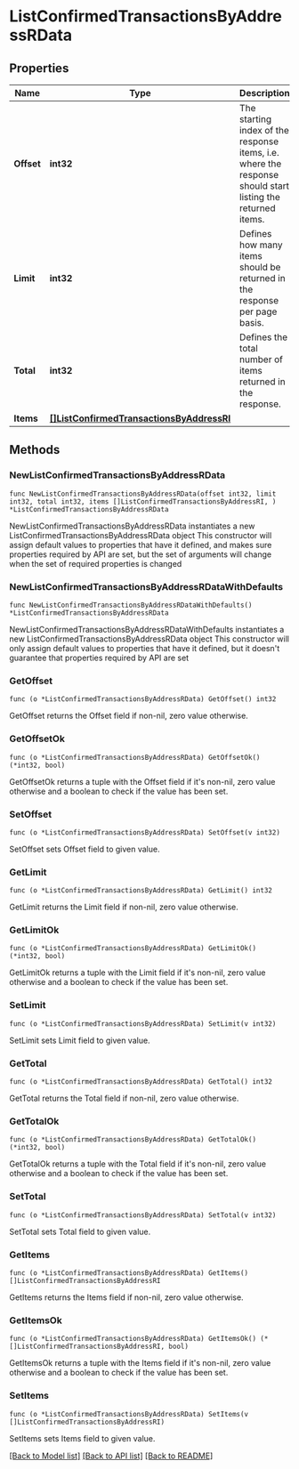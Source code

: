 # ListConfirmedTransactionsByAddressRData

## Properties

Name | Type | Description | Notes
------------ | ------------- | ------------- | -------------
**Offset** | **int32** | The starting index of the response items, i.e. where the response should start listing the returned items. | 
**Limit** | **int32** | Defines how many items should be returned in the response per page basis. | 
**Total** | **int32** | Defines the total number of items returned in the response. | 
**Items** | [**[]ListConfirmedTransactionsByAddressRI**](ListConfirmedTransactionsByAddressRI.md) |  | 

## Methods

### NewListConfirmedTransactionsByAddressRData

`func NewListConfirmedTransactionsByAddressRData(offset int32, limit int32, total int32, items []ListConfirmedTransactionsByAddressRI, ) *ListConfirmedTransactionsByAddressRData`

NewListConfirmedTransactionsByAddressRData instantiates a new ListConfirmedTransactionsByAddressRData object
This constructor will assign default values to properties that have it defined,
and makes sure properties required by API are set, but the set of arguments
will change when the set of required properties is changed

### NewListConfirmedTransactionsByAddressRDataWithDefaults

`func NewListConfirmedTransactionsByAddressRDataWithDefaults() *ListConfirmedTransactionsByAddressRData`

NewListConfirmedTransactionsByAddressRDataWithDefaults instantiates a new ListConfirmedTransactionsByAddressRData object
This constructor will only assign default values to properties that have it defined,
but it doesn't guarantee that properties required by API are set

### GetOffset

`func (o *ListConfirmedTransactionsByAddressRData) GetOffset() int32`

GetOffset returns the Offset field if non-nil, zero value otherwise.

### GetOffsetOk

`func (o *ListConfirmedTransactionsByAddressRData) GetOffsetOk() (*int32, bool)`

GetOffsetOk returns a tuple with the Offset field if it's non-nil, zero value otherwise
and a boolean to check if the value has been set.

### SetOffset

`func (o *ListConfirmedTransactionsByAddressRData) SetOffset(v int32)`

SetOffset sets Offset field to given value.


### GetLimit

`func (o *ListConfirmedTransactionsByAddressRData) GetLimit() int32`

GetLimit returns the Limit field if non-nil, zero value otherwise.

### GetLimitOk

`func (o *ListConfirmedTransactionsByAddressRData) GetLimitOk() (*int32, bool)`

GetLimitOk returns a tuple with the Limit field if it's non-nil, zero value otherwise
and a boolean to check if the value has been set.

### SetLimit

`func (o *ListConfirmedTransactionsByAddressRData) SetLimit(v int32)`

SetLimit sets Limit field to given value.


### GetTotal

`func (o *ListConfirmedTransactionsByAddressRData) GetTotal() int32`

GetTotal returns the Total field if non-nil, zero value otherwise.

### GetTotalOk

`func (o *ListConfirmedTransactionsByAddressRData) GetTotalOk() (*int32, bool)`

GetTotalOk returns a tuple with the Total field if it's non-nil, zero value otherwise
and a boolean to check if the value has been set.

### SetTotal

`func (o *ListConfirmedTransactionsByAddressRData) SetTotal(v int32)`

SetTotal sets Total field to given value.


### GetItems

`func (o *ListConfirmedTransactionsByAddressRData) GetItems() []ListConfirmedTransactionsByAddressRI`

GetItems returns the Items field if non-nil, zero value otherwise.

### GetItemsOk

`func (o *ListConfirmedTransactionsByAddressRData) GetItemsOk() (*[]ListConfirmedTransactionsByAddressRI, bool)`

GetItemsOk returns a tuple with the Items field if it's non-nil, zero value otherwise
and a boolean to check if the value has been set.

### SetItems

`func (o *ListConfirmedTransactionsByAddressRData) SetItems(v []ListConfirmedTransactionsByAddressRI)`

SetItems sets Items field to given value.



[[Back to Model list]](../README.md#documentation-for-models) [[Back to API list]](../README.md#documentation-for-api-endpoints) [[Back to README]](../README.md)


